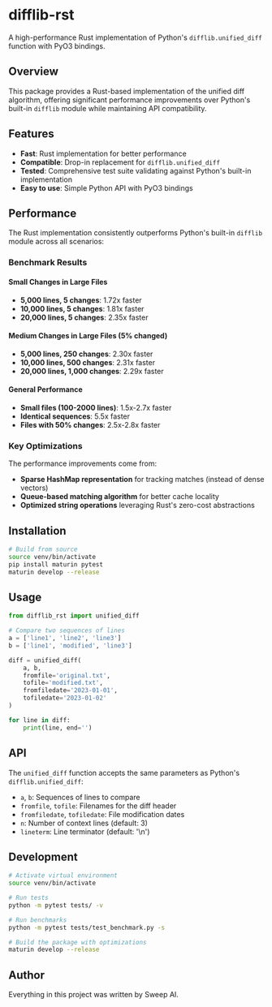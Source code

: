 # difflib-rst

A high-performance Rust implementation of Python's `difflib.unified_diff` function with PyO3 bindings.

## Overview

This package provides a Rust-based implementation of the unified diff algorithm, offering significant performance improvements over Python's built-in `difflib` module while maintaining API compatibility.

## Features

- **Fast**: Rust implementation for better performance
- **Compatible**: Drop-in replacement for `difflib.unified_diff`
- **Tested**: Comprehensive test suite validating against Python's built-in implementation
- **Easy to use**: Simple Python API with PyO3 bindings

## Performance

The Rust implementation consistently outperforms Python's built-in `difflib` module across all scenarios:

### Benchmark Results

#### Small Changes in Large Files
- **5,000 lines, 5 changes**: 1.72x faster
- **10,000 lines, 5 changes**: 1.81x faster  
- **20,000 lines, 5 changes**: 2.35x faster

#### Medium Changes in Large Files (5% changed)
- **5,000 lines, 250 changes**: 2.30x faster
- **10,000 lines, 500 changes**: 2.31x faster
- **20,000 lines, 1,000 changes**: 2.29x faster

#### General Performance
- **Small files (100-2000 lines)**: 1.5x-2.7x faster
- **Identical sequences**: 5.5x faster
- **Files with 50% changes**: 2.5x-2.8x faster

### Key Optimizations

The performance improvements come from:
- **Sparse HashMap representation** for tracking matches (instead of dense vectors)
- **Queue-based matching algorithm** for better cache locality
- **Optimized string operations** leveraging Rust's zero-cost abstractions

## Installation

```bash
# Build from source
source venv/bin/activate
pip install maturin pytest
maturin develop --release
```

## Usage

```python
from difflib_rst import unified_diff

# Compare two sequences of lines
a = ['line1', 'line2', 'line3']
b = ['line1', 'modified', 'line3']

diff = unified_diff(
    a, b,
    fromfile='original.txt',
    tofile='modified.txt',
    fromfiledate='2023-01-01',
    tofiledate='2023-01-02'
)

for line in diff:
    print(line, end='')
```

## API

The `unified_diff` function accepts the same parameters as Python's `difflib.unified_diff`:

- `a`, `b`: Sequences of lines to compare
- `fromfile`, `tofile`: Filenames for the diff header
- `fromfiledate`, `tofiledate`: File modification dates
- `n`: Number of context lines (default: 3)
- `lineterm`: Line terminator (default: '\n')

## Development

```bash
# Activate virtual environment
source venv/bin/activate

# Run tests
python -m pytest tests/ -v

# Run benchmarks
python -m pytest tests/test_benchmark.py -s

# Build the package with optimizations
maturin develop --release
```

## Author

Everything in this project was written by Sweep AI.
